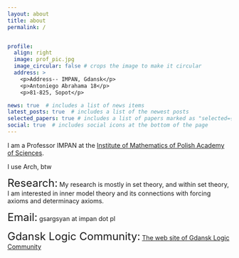 ```yaml
---
layout: about
title: about
permalink: /


profile:
  align: right
  image: prof_pic.jpg
  image_circular: false # crops the image to make it circular
  address: >
    <p>Address-- IMPAN, Gdansk</p>
    <p>Antoniego Abrahama 18</p>
    <p>81-825, Sopot</p>

news: true  # includes a list of news items
latest_posts: true  # includes a list of the newest posts
selected_papers: true # includes a list of papers marked as "selected={true}"
social: true  # includes social icons at the bottom of the page
---
```


I am a Professor IMPAN at the <a href="https://www.impan.pl/en">Institute of Mathematics of Polish Academy of Sciences<a/>.

I use Arch, btw

<font size="+2">Research:</font> My research is mostly in set theory, and within set theory, I am interested in inner model theory and its connections with forcing axioms and determinacy axioms.

<font size="+2">Email:</font>  gsargsyan at impan dot pl

<font size="+2">Gdansk Logic Community:</font>  <a href="https://gdn-logic.github.io">The web site of Gdansk Logic Community<a/>






